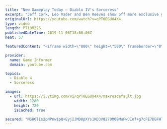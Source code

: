 ```yaml
---
title: "New Gameplay Today – Diablo IV's Sorceress"
excerpt: "Jeff Cork, Leo Vader and Ben Reeves show off more exclusive gameplay of Diablo IV, which can be viewed without commentary at ..."
originalUrl: https://youtube.com/watch?v=qPTOEGU04X4
type: video
length: PT10M22S
publishedDateTime: 2019-11-06T18:00:06Z
heat: 57

featuredContent: "<iframe width=\"800\" height=\"500\" frameborder=\"0\" src=\"https://www.youtube.com/embed/qPTOEGU04X4\" allow=\"accelerometer; autoplay; encrypted-media; gyroscope; picture-in-picture\" allowfullscreen></iframe>"

provider:
  name: Game Informer
  domain: youtube.com

topics:
  - Diablo 4
  - Sorceress

images:
  - url: https://i.ytimg.com/vi/qPTOEGU04X4/maxresdefault.jpg
    width: 1280
    height: 720
    isCached: true

secured: "MSHOlIs2pNPnwipQ+EyjIJMD8pXYs1KD3V827OM0BMuFwJIof+g7cFE7DGFHTxLsi9B52MBJwGKVOFwA/yTFkwnC+cGtGRB/M0QPFOdc/PtKxnvU6Y58GIZQ1dDLWDGNxzRAl3rlo5/VmgNUP/oCLDYdgEy4s8Tb7pIZZTM1Bq2lbj5L6tgjwDWCnVoPWZRX5Hkf4p54b5dlMhmY0KrMW7keOKSyBzKdi3CLyemdIWi1Bb9VGFNe/S61682/SBbEGvpA+/m7AY+q4r1p2AHasxrgoycbLprFSxwL2H+uaRelUySkA8I+mdtufPmUZ79Jp541123bPkF9P/fTRiSJBuF7FYh5eyzDPoAmeznvrfznNspswJd8Y+fgHgHLAuB4cuPU3/Qb6JFYWTAexyRHuVXJ7YBeej+LxhS/bgWjANBaqAUKv8vBBuW4AjfZBm0Q;yoXVjellFkw3MaZHtOe19g=="
---
```


